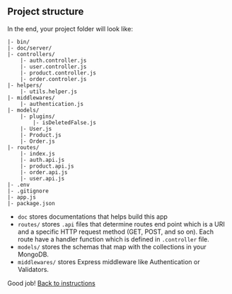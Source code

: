 ## Project structure

In the end, your project folder will look like:

```
|- bin/
|- doc/server/
|- controllers/
    |- auth.controller.js
    |- user.controller.js
    |- product.controller.js
    |- order.controler.js
|- helpers/
    |- utils.helper.js
|- middlewares/
    |- authentication.js
|- models/
    |- plugins/
        |- isDeletedFalse.js
    |- User.js
    |- Product.js
    |- Order.js
|- routes/
    |- index.js
    |- auth.api.js
    |- product.api.js
    |- order.api.js
    |- user.api.js
|- .env
|- .gitignore
|- app.js
|- package.json
```

- `doc` stores documentations that helps build this app
- `routes/` stores `.api` files that determine routes end point which is a URI and a specific HTTP request method (GET, POST, and so on). Each route have a handler function which is defined in `.controller` file.
- `models/` stores the schemas that map with the collections in your MongoDB.
- `middlewares/` stores Express middleware like Authentication or Validators.

Good job! [Back to instructions](/README.md)
